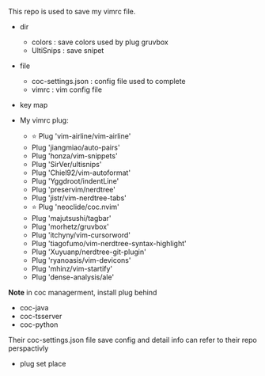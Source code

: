 This repo is used to save my vimrc file.

* dir
	- colors :  save colors used by plug gruvbox
	- UltiSnips : save snipet

* file
	- coc-settings.json : config file used to complete
	- vimrc : vim config file



* key map

* My vimrc plug:
	- :star: Plug 'vim-airline/vim-airline'
	- Plug 'jiangmiao/auto-pairs'
	- Plug 'honza/vim-snippets'
	- Plug 'SirVer/ultisnips'
	- Plug 'Chiel92/vim-autoformat'
	- Plug 'Yggdroot/indentLine'
	- Plug 'preservim/nerdtree'
	- Plug 'jistr/vim-nerdtree-tabs'
	- :star: Plug 'neoclide/coc.nvim'
	- Plug 'majutsushi/tagbar'
	- Plug 'morhetz/gruvbox'
	- Plug 'itchyny/vim-cursorword'
	- Plug 'tiagofumo/vim-nerdtree-syntax-highlight'
	- Plug 'Xuyuanp/nerdtree-git-plugin'
	- Plug 'ryanoasis/vim-devicons'
	- Plug 'mhinz/vim-startify'
	- Plug 'dense-analysis/ale'


**Note** in coc managerment, install plug behind
- coc-java
- coc-tsserver
- coc-python 

Their coc-settings.json file save config and detail info can refer to their repo perspactivly

* plug set place
